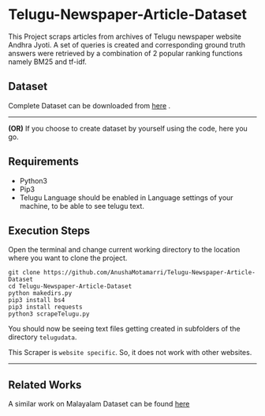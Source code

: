 # Telugu-Newspaper-Article-Dataset
This Project scraps articles from archives of Telugu newspaper website Andhra Jyoti. A set of queries is created and corresponding ground truth answers were retrieved by a combination of 2 popular ranking functions namely BM25 and tf-idf.

## Dataset
Complete Dataset can be downloaded from [here](https://drive.google.com/file/d/1IbqM335M7imzG-2ZV0d8-JbRqCnyAii3/view?usp=sharing) .

---
**(OR)** 
If you choose to create dataset by yourself using the code, here you go.
## Requirements
* Python3
* Pip3 
* Telugu Language should be enabled in Language settings of your machine, to be able to see telugu text.

## Execution Steps
Open the terminal and change current working directory to the location where you want to clone the project.
```
git clone https://github.com/AnushaMotamarri/Telugu-Newspaper-Article-Dataset
cd Telugu-Newspaper-Article-Dataset
python makedirs.py 
pip3 install bs4
pip3 install requests
python3 scrapeTelugu.py
```
You should now be seeing text files getting created in subfolders of the directory `telugudata`. 

This Scraper is `website specific`. So, it does not work with other websites. 

---

## Related Works
A similar work on Malayalam Dataset can be found [here](https://github.com/ABHISHEKVALSAN/Malayalam-Newspaper-Article-Dataset)
